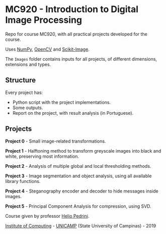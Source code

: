 MC920 - Introduction to Digital Image Processing
================================================

Repo for course MC920, with all practical projects developed for the course.

Uses [NumPy](https://numpy.org/), [OpenCV](https://opencv.org/) and [Scikit-Image](https://scikit-image.org/).

The `Images` folder contains inputs for all projects, of different dimensions, extensions and types.

Structure
---------

Every project has:

- Python script with the project implementations.
- Some outputs.
- Report on the project, with result analysis (in Portuguese).

Projects
--------

**Project 0** - Small image-related transformations.

**Project 1** - Halftoning method to transform greyscale images into black and white, preserving most information.

**Project 2** - Analysis of multiple global and local thresholding methods.

**Project 3** - Image segmentation and object analysis, using all available library functions.

**Project 4** - Steganography encoder and decoder to hide messages inside images.

**Project 5** - Principal Component Analysis for compression, using SVD.

Course given by professor [Helio Pedrini](https://ic.unicamp.br/~helio/).

[Institute of Computing](http://ic.unicamp.br/en) - [UNICAMP](http://www.unicamp.br/unicamp/) (State University of Campinas) - 2019


